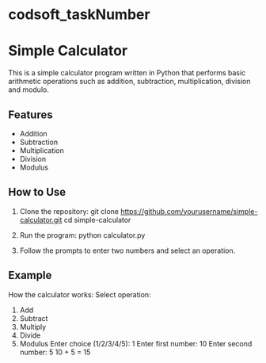 # codsoft_taskNumber
# Simple Calculator

This is a simple calculator program written in Python that performs basic arithmetic operations such as addition, subtraction, multiplication, division and modulo.

## Features

- Addition
- Subtraction
- Multiplication
- Division
- Modulus

## How to Use

1. Clone the repository:
    git clone https://github.com/yourusername/simple-calculator.git
    cd simple-calculator

2. Run the program:
    python calculator.py

3. Follow the prompts to enter two numbers and select an operation.

## Example

How the calculator works:
Select operation:
1. Add
2. Subtract
3. Multiply
4. Divide
5. Modulus
Enter choice (1/2/3/4/5): 1
Enter first number: 10
Enter second number: 5
10 + 5 = 15

